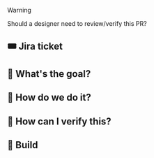 <!-- This warning is to remind you to check if a designer needs to review this PR. Delete it when you consider it -->
> [!WARNING]
> Should a designer need to review/verify this PR?

## 🎟️ **Jira ticket**
<!-- Add here the ticket number: [IOS-XXXX](https://jira.tid.es/browse/IOS-XXX) Blah Blah -->

## 🥅 **What's the goal?**
<!--
Here is a description of what this pull request is about, with a brief text of the functionality or bug to be fixed. Use the following points to help you:
- Attach screenshots or videos to describe what you want to fix.
- If this ticket is part of a previous pull request or is related to other tickets, this is a good place to add the links.
-->

## 🚧 **How do we do it?**
<!--
Provide a description of the solution you have implemented.
- A list of steps would be ideal
- Indicate which files have the important changes
- You can indicate which files have trivial changes or which ones are not necessary to test.
- May be this could be a good place to describe how the feature is tested (unit or UI) or justify the lack of tests if there is no one
-->

## 🧪 **How can I verify this?**
<!-- Adding some screenshots/gifs in order to demonstrate that it works could ease its verification. If it cannot be tested explain why. -->

## 📱 **Build**
